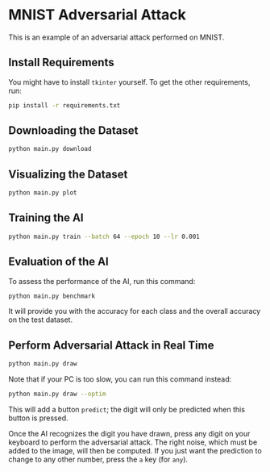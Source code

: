 # MNIST Adversarial Attack

This is an example of an adversarial attack performed on MNIST.

## Install Requirements

You might have to install `tkinter` yourself. To get the other requirements, run:

```bash
pip install -r requirements.txt
```

## Downloading the Dataset

```bash
python main.py download
```

## Visualizing the Dataset

```bash
python main.py plot
```

## Training the AI

```bash
python main.py train --batch 64 --epoch 10 --lr 0.001
```

## Evaluation of the AI

To assess the performance of the AI, run this command:

```bash
python main.py benchmark
```

It will provide you with the accuracy for each class and the overall accuracy on the test dataset.

## Perform Adversarial Attack in Real Time

```bash
python main.py draw
```

Note that if your PC is too slow, you can run this command instead:

```bash
python main.py draw --optim
```

This will add a button `predict`; the digit will only be predicted when this button is pressed.

Once the AI recognizes the digit you have drawn, press any digit on your keyboard to perform the adversarial attack. The right noise, which must be added to the image, will then be computed. If you just want the prediction to change to any other number, press the `a` key (for `any`).